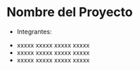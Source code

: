# Nombre del Proyecto
- Integrantes:
* xxxxx xxxxx xxxxx xxxxx
* xxxxx xxxxx xxxxx xxxxx
* xxxxx xxxxx xxxxx xxxxx
